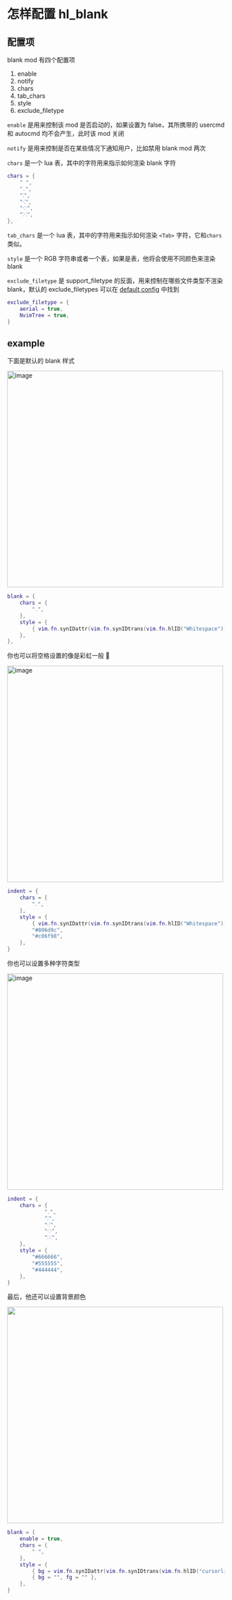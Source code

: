 # 怎样配置 hl_blank

## 配置项

blank mod 有四个配置项

1. enable
2. notify
3. chars
4. tab_chars
5. style
6. exclude_filetype

`enable` 是用来控制该 mod 是否启动的，如果设置为 false，其所携带的 usercmd 和 autocmd 均不会产生，此时该 mod 关闭

`notify` 是用来控制是否在某些情况下通知用户，比如禁用 blank mod 两次

`chars` 是一个 lua 表，其中的字符用来指示如何渲染 blank 字符

```lua
chars = {
    " ",
    "․",
    "⁚",
    "⁖",
    "⁘",
    "⁙",
},
```

`tab_chars` 是一个 lua 表，其中的字符用来指示如何渲染 `<Tab>` 字符，它和`chars`类似。

`style` 是一个 RGB 字符串或者一个表，如果是表，他将会使用不同颜色来渲染 blank

`exclude_filetype` 是 support_filetype 的反面，用来控制在哪些文件类型不渲染 blank，默认的 exclude_filetypes 可以在 [default config](../../lua/hlchunk/utils/filetype.lua) 中找到

```lua
exclude_filetype = {
    aerial = true,
    NvimTree = true,
}
```

## example

下面是默认的 blank 样式

<img width="500" alt="image" src="https://raw.githubusercontent.com/shellRaining/img/main/2303/12_hlblank_default.png">

```lua
blank = {
    chars = {
        "․",
    },
    style = {
        { vim.fn.synIDattr(vim.fn.synIDtrans(vim.fn.hlID("Whitespace")), "fg", "gui"), "" },
    },
},
```

你也可以将空格设置的像是彩虹一般 🌈

<img width="500" alt="image" src="https://raw.githubusercontent.com/shellRaining/img/main/2303/07_hlchunk7.png">

```lua
indent = {
    chars = {
        "․",
    },
    style = {
        { vim.fn.synIDattr(vim.fn.synIDtrans(vim.fn.hlID("Whitespace")), "fg", "gui"), "" },
        "#806d9c",
        "#c06f98",
    },
}
```

你也可以设置多种字符类型

<img width="500" alt="image" src="https://raw.githubusercontent.com/shellRaining/img/main/2303/08_hlblank1.png">

```lua
indent = {
    chars = {
            "․",
            "⁚",
            "⁖",
            "⁘",
            "⁙",
    },
    style = {
        "#666666",
        "#555555",
        "#444444",
    },
}
```

最后，他还可以设置背景颜色

<img width='500' src='https://raw.githubusercontent.com/shellRaining/img/main/2303/11_hlblank2.png'>

```lua
blank = {
    enable = true,
    chars = {
        " ",
    },
    style = {
        { bg = vim.fn.synIDattr(vim.fn.synIDtrans(vim.fn.hlID("cursorline")), "bg", "gui") },
        { bg = "", fg = "" },
    },
}
```
